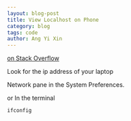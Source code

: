 ```yaml
---
layout: blog-post
title: View Localhost on Phone
category: blog
tags: code
author: Ang Yi Xin
---
```


[on Stack Overflow](https://stackoverflow.com/questions/4779963/how-can-i-access-my-localhost-from-my-android-device)

Look for the ip address of your laptop

Network pane in the System Preferences.

or In the terminal
```
ifconfig
```
